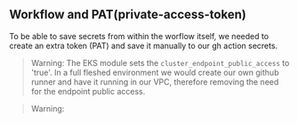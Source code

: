 ## Workflow and PAT(private-access-token)
To be able to save secrets from within the worflow itself, we needed to create an extra token (PAT) and save it manually to our gh action secrets.

> Warning: The EKS module sets the `cluster_endpoint_public_access` to 'true'. In a full fleshed environment we would create our own github runner and have it running in our VPC, therefore removing the need for the endpoint public access.

> Warning:
